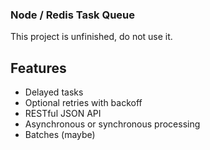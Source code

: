 ### Node / Redis Task Queue
This project is unfinished, do not use it.

## Features
* Delayed tasks
* Optional retries with backoff
* RESTful JSON API
* Asynchronous or synchronous processing
* Batches (maybe)
